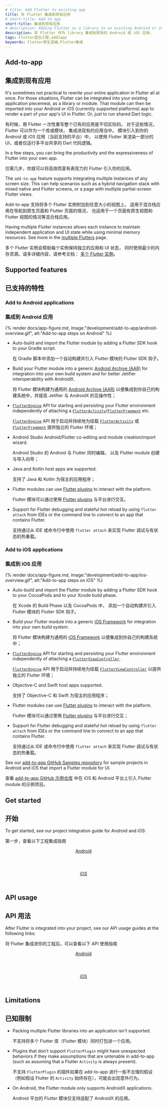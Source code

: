 ```yaml
---
# title: Add Flutter to existing app
title: 将 Flutter 集成到现有应用
# short-title: Add to app
short-title: 集成到现有应用
# description: Adding Flutter as a library to an existing Android or iOS app.
description: 将 Flutter 作为 library 集成到现有的 Android 或 iOS 应用。
tags: Flutter混合工程,add2app
keywords: Flutter原生混编,Flutter集成
---
```


## Add-to-app

## 集成到现有应用

It's sometimes not practical to rewrite your entire application in
Flutter all at once. For those situations,
Flutter can be integrated into your existing
application piecemeal, as a library or module.
That module can then be imported into your Android or iOS
(currently supported platforms) app to render a part of your
app's UI in Flutter. Or, just to run shared Dart logic.

有时候，用 Flutter 一次性重写整个已有的应用是不切实际的。
对于这些情况，Flutter 可以作为一个库或模块，
集成进现有的应用当中。
模块引入到你的 Android 或 iOS 应用（当前支持的平台）中，
以使用 Flutter 来渲染一部分的 UI，或者仅运行多平台共享的 Dart 代码逻辑。

In a few steps, you can bring the productivity and the expressiveness of
Flutter into your own app.

仅需几步，你就可以将高效而富有表现力的 Flutter 引入你的应用。

The `add-to-app` feature supports integrating multiple instances of any screen size.
This can help scenarios such as a hybrid navigation stack with mixed
native and Flutter screens, or a page with multiple partial-screen Flutter
views.

Add-to-app 支持将多个 Flutter 实例附加到任意大小的视图上。
适用于混合栈应用在导航到原生页面和 Flutter 页面的情况，
也适用于一个页面有原生视图和 Flutter 视图的情况等混合栈应用。

Having multiple Flutter instances allows each instance to maintain
independent application and UI state while using minimal
memory resources. See more in the [multiple Flutters][] page.

多个 Flutter 实例会帮助每个实例保持独立的应用和 UI 状态，
同时使用最少的内存资源。请多详细内容，请参考文档：
[多个 Flutter 实例][multiple Flutters]。 

## Supported features

## 已支持的特性

### Add to Android applications

### 集成到 Android 应用

{% render docs/app-figure.md, image:"development/add-to-app/android-overview.gif", alt:"Add-to-app steps on Android" %}

* Auto-build and import the Flutter module by adding a
  Flutter SDK hook to your Gradle script.

  在 Gradle 脚本中添加一个自动构建并引入 Flutter 模块的 Flutter SDK 钩子。

* Build your Flutter module into a generic
  [Android Archive (AAR)][] for integration into your
  own build system and for better Jetifier interoperability
  with AndroidX.

  将 Flutter 模块构建为通用的 [Android Archive (AAR)][Android Archive (AAR)]
  以便集成到你自己的构建系统中，并提高 Jetifier 与 AndroidX 的互操作性；

* [`FlutterEngine`][java-engine] API for starting and persisting
  your Flutter environment independently of attaching a
  [`FlutterActivity`][]/[`FlutterFragment`][] etc.

  [`FlutterEngine`][java-engine] API 用于启动并持续地为挂载 
  [`FlutterActivity`][] 或 [`FlutterFragment`][] 提供独立的 Flutter 环境；

* Android Studio Android/Flutter co-editing and module
  creation/import wizard.

  Android Studio 的 Android 与 Flutter 同时编辑，
  以及 Flutter module 创建与导入向导；

* Java and Kotlin host apps are supported.

  支持了 Java 和 Kotlin 为宿主的应用程序；

* Flutter modules can use [Flutter plugins][] to interact
  with the platform.

  Flutter 模块可以通过使用 [Flutter plugins][] 与平台进行交互。

* Support for Flutter debugging and stateful hot reload by
  using `flutter attach` from IDEs or the command line to
  connect to an app that contains Flutter.

  支持通过从 IDE 或命令行中使用 `flutter attach` 
  来实现 Flutter 调试与有状态的热重载。

### Add to iOS applications

### 集成到 iOS 应用

{% render docs/app-figure.md, image:"development/add-to-app/ios-overview.gif", alt:"Add-to-app steps on iOS" %}

* Auto-build and import the Flutter module by adding a Flutter
  SDK hook to your CocoaPods and to your Xcode build phase.

  在 Xcode 的 Build Phase 以及 CocoaPods 中，
  添加一个自动构建并引入 Flutter 模块的 Flutter SDK 钩子。
  
* Build your Flutter module into a generic [iOS Framework][]
  for integration into your own build system.

  将 Flutter 模块构建为通用的 [iOS Framework][]
  以便集成到你自己的构建系统中；
  
* [`FlutterEngine`][ios-engine] API for starting and persisting
  your Flutter environment independently of attaching a
  [`FlutterViewController`][].

  [`FlutterEngine`][ios-engine] API 用于启动并持续地为挂载
  [`FlutterViewController`][] 以提供独立的 Flutter 环境；
  
* Objective-C and Swift host apps supported.

  支持了 Objective-C 和 Swift 为宿主的应用程序；
  
* Flutter modules can use [Flutter plugins][] to interact
  with the platform.

  Flutter 模块可以通过使用 [Flutter plugins][] 与平台进行交互；
  
- Support for Flutter debugging and stateful hot reload by
  using `flutter attach` from IDEs or the command line to
  connect to an app that contains Flutter.

  支持通过从 IDE 或命令行中使用 `flutter attach` 
  来实现 Flutter 调试与有状态的热重载。

See our [add-to-app GitHub Samples repository][]
for sample projects in Android and iOS that import
a Flutter module for UI.

查看 [add-to-app GitHub 示例仓库][add-to-app GitHub Samples repository]
中在 iOS 和 Android 平台上引入 Flutter module 的示例项目。 

## Get started

## 开始

To get started, see our project integration guide for
Android and iOS:

第一步，查看以下工程集成指南

<div class="card-deck mb-8">
  <a class="card" href="/add-to-app/android/project-setup">
    <div class="card-body">
      <header class="card-title text-center m-0">
        Android
      </header>
    </div>
  </a>
  <a class="card" href="/add-to-app/ios/project-setup">
    <div class="card-body">
      <header class="card-title text-center m-0">
        iOS
      </header>
    </div>
  </a>
</div>

## API usage

## API 用法

After Flutter is integrated into your project,
see our API usage guides at the following links:

将 Flutter 集成进你的工程后，可以查看以下 API 使用指南

<div class="card-deck mb-8">
  <a class="card" href="/add-to-app/android/add-flutter-screen">
    <div class="card-body">
      <header class="card-title text-center m-0">
        Android
      </header>
    </div>
  </a>
  <a class="card" href="/add-to-app/ios/add-flutter-screen">
    <div class="card-body">
      <header class="card-title text-center m-0">
        iOS
      </header>
    </div>
  </a>
</div>

## Limitations

## 已知限制

* Packing multiple Flutter libraries into an
  application isn't supported.

  不支持将多个 Flutter 库（Flutter 模块）同时打包进一个应用。
  
* Plugins that don't support `FlutterPlugin` might have unexpected
  behaviors if they make assumptions that are untenable in add-to-app
  (such as assuming that a Flutter `Activity` is always present).

  不支持 `FlutterPlugin` 的插件如果在 add-to-app 进行一些不合理的假设
  （例如假设 Flutter 的 `Activity` 始终存在），可能会出现意外行为。

* On Android, the Flutter module only supports AndroidX applications.

  Android 平台的 Flutter 模块仅支持适配了 AndroidX 的应用。

[add-to-app GitHub Samples repository]: {{site.repo.samples}}tree/main/add_to_app
[Android Archive (AAR)]: {{site.android-dev}}studio/projects/android-library
[Flutter plugins]: {{site.pub}}flutter
[`FlutterActivity`]: {{site.api}}javadoc/io/flutter/embedding/android/FlutterActivity.html
[java-engine]: {{site.api}}javadoc/io/flutter/embedding/engine/FlutterEngine.html
[ios-engine]: {{site.api}}ios-embedder/interface_flutter_engine.html
[FlutterFire]: {{site.github}}firebase/flutterfire/tree/master/packages
[`FlutterFragment`]: {{site.api}}javadoc/io/flutter/embedding/android/FlutterFragment.html
[`FlutterPlugin`]: {{site.api}}javadoc/io/flutter/embedding/engine/plugins/FlutterPlugin.html
[`FlutterViewController`]: {{site.api}}ios-embedder/interface_flutter_view_controller.html
[iOS Framework]: {{site.apple-dev}}library/archive/documentation/MacOSX/Conceptual/BPFrameworks/Concepts/WhatAreFrameworks.html
[maintained by the Flutter team]: {{site.repo.packages}}tree/main/packages
[multiple Flutters]: /add-to-app/multiple-flutters
